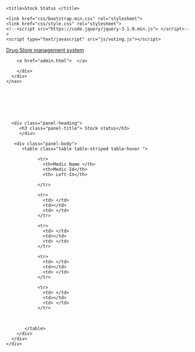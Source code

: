 <!DOCTYPE html>
<html>
<head>
    <meta charset="utf-8">
    <meta http-equiv="X-UA-Compatible" content="IE=edge">
    <meta name="viewport" content="width=device-width, initial-scale=1">

	<title>Stock Status </title>

	<link href="css/bootstrap.min.css" rel="stylesheet">
	<link href="css/style.css" rel="stylesheet">
    <!--<script src="https://code.jquery/jquery-3.1.0.min.js"> </script>-->
	<script type="text/javascript" src="js/voting.js"></script>
</head>
<body>
 <nav class="navbar navbar-default ">
      <div class="container">
        <div class="navbar-header">
          <a class="navbar-brand" href="#" id="maintitle">Drug Store management system</a>
        </div>
        <div id="navbar" class="collapse navbar-collapse">

        <a href="admin.html">  </a>

        </div>
      </div>
    </nav> 

 <div class="container" style="margin-top:100px;">
    <div class="panel panel-primary">
      
      <div class="panel-heading">
         <h3 class="panel-title"> Stock status</h3>
         </div>

       <div class="panel-body">
          <table class="table table-striped table-hover ">
                
                <tr>
                  <th>Medic Name </th>
                  <th>Medic Id</th>
                  <th> Left-In</th>
                  
                </tr>

                <tr>
                  <td> </td>
                  <td></td>
                  <td> </td>
                </tr>

                <tr>
                  <td> </td>
                  <td></td>
                  <td> </td>
                </tr>

                <tr>
                  <td> </td>
                  <td></td>
                  <td> </td>
                </tr>

                <tr>
                  <td> </td>
                  <td></td>
                  <td> </td>
                </tr>

                

           </table>
        </div>
      </div>
    </div>             
</div>


     

 </body>
</html>